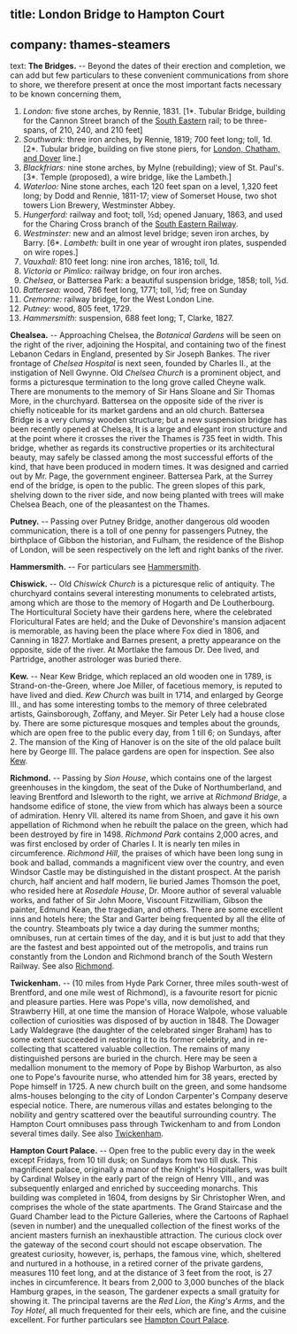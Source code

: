 title: London Bridge to Hampton Court
----
company: thames-steamers
----
text: <span id="the-bridges">**The Bridges.**</span> -- Beyond the dates of their erection and completion, we can add but few particulars to these convenient communications from shore to shore, we therefore present at once the most important facts necessary to be known concerning them,

1. *London:* five stone arches, by Rennie, 1831.
   [1*. Tubular Bridge, building for the Cannon Street branch of the [South Eastern](/companies/south-eastern) rail; to be three-spans, of 210, 240, and 210 feet]
2. *Southwark:* three iron arches, by Rennie, 1819; 700 feet long; toll, 1d.
   [2*. Tubular bridge, building on five stone piers, for [London, Chatham, and Dover](/companies/london-chatham-and-dover) line.]
3. *Blackfriars:* nine stone arches, by Mylne (rebuilding); view of St. Paul's.
   [3*. Temple (proposed), a wire bridge, like the Lambeth.]
4. *Waterloo:* Nine stone arches, each 120 feet span on a level, 1,320 feet long; by Dodd and Rennie, 1811-17; view of Somerset House, two shot towers Lion Brewery, Westminster Abbey.
5. *Hungerford:* railway and foot; toll, ½d; opened January, 1863, and used for the Charing Cross branch of the [South Eastern Railway](/companies/south-eastern).
6. *Westminster:* new and an almost level bridge; seven iron arches, by Barry.
   [6*. *Lambeth:* built in one year of wrought iron plates, suspended on wire ropes.]
7. *Vauxhall:* 810 feet long: nine iron arches, 1816; toll, 1d.
8. *Victoria* or *Pimlico:* railway bridge, on four iron arches.
9. *Chelsea*, or Battersea Park: a beautiful suspension bridge, 1858; toll, ½d.
10. *Battersea:* wood, 786 feet long, 1771; toll, ½d; free on Sunday
11. *Cremorne:* railway bridge, for the West London Line.
12. *Putney:* wood, 805 feet, 1729.
13. *Hammersmith*: suspension, 688 feet long; T, Clarke, 1827.

<span id="chealsea">**Chealsea.**</span> -- Approaching Chelsea, the *Botanical Gardens* will be seen on the right of the river, adjoining the Hospital, and containing two of the finest Lebanon Cedars in England, presented by Sir Joseph Bankes. The river frontage of *Chelsea Hospital* is next seen, founded by Charles II., at the instigation of Nell Gwynne. Old *Chelsea Church* is a prominent object, and forms a picturesque termination to the long grove called Cheyne walk. There are monuments to the memory of Sir Hans Sloane and Sir Thomas More, in the churchyard. Battersea on the opposite side of the river is chiefly noticeable for its market gardens and an old church. Battersea Bridge is a very clumsy wooden structure; but a new suspension bridge has been recently opened at Chelsea, It is a large and elegant iron structure and at the point where it crosses the river the Thames is 735 feet in width. This bridge, whether as regards its constructive properties or its architectural beauty, may safely be classed among the most successful efforts of the kind, that have been produced in modern times. It was designed and carried out by Mr. Page, the government engineer. Battersea Park, at the Surrey end of the bridge, is open to the public. The green slopes of this park, shelving down to the river side, and now being planted with trees will make Chelsea Beach, one of the pleasantest on the Thames.

<span id="putney">**Putney.**</span> -- Passing over Putney Bridge, another dangerous old wooden communication, there is a toll of one penny for passengers Putney, the birthplace of Gibbon the historian, and Fulham, the residence of the Bishop of London, will be seen respectively on the left and right banks of the river.

<span id="hammersmith">**Hammersmith.**</span> -- For particulars see [Hammersmith](/stations/hammersmith).

<span id="chiswick">**Chiswick.**</span> -- Old *Chiswick Church* is a picturesque relic of antiquity. The churchyard contains several interesting monuments to celebrated artists, among which are those to the memory of Hogarth and De Loutherbourg. The Horticultural Society have their gardens here, where the celebrated Floricultural Fates are held; and the Duke of Devonshire's mansion adjacent is memorable, as having been the place where Fox died in 1806, and Canning in 1827. Mortlake and Barnes present, a pretty appearance on the opposite, side of the river. At Mortlake the famous Dr. Dee lived, and Partridge, another astrologer was buried there.

<span id="kew">**Kew.**</span> -- Near Kew Bridge, which replaced an old wooden one in 1789, is Strand-on-the-Green, where Joe Miller, of facetious memory, is reputed to have lived and died. *Kew Church* was built in 1714, and enlarged by George III., and has some interesting tombs to the memory of three celebrated artists, Gainsborough, Zoffany, and Meyer. Sir Peter Lely had a house close by. There are some picturesque mosques and temples about the grounds, which are open free to the public every day, from 1 till 6; on Sundays, after 2. The mansion of the King of Hanover is on the site of the old palace built here by George III. The palace gardens are open for inspection. See also [Kew](/stations/kew).

<span id="richmond">**Richmond.**</span> -- Passing by *Sion House*, which contains one of the largest greenhouses in the kingdom, the seat of the Duke of Northumberland, and leaving Brentford and Isleworth to the right, we arrive at *Richmond Bridge*, a handsome edifice of stone, the view from which has always been a source of admiration. Henry VII. altered its name from Shoen, and gave it his own appellation of Richmond when he rebuilt the palace on the green, which had been destroyed by fire in 1498. *Richmond Park* contains 2,000 acres, and was first enclosed by order of Charles I. It is nearly ten miles in circumference. *Richmond Hill*, the praises of which have been long sung in book and ballad, commands a magnificent view over the country, and even Windsor Castle may be distinguished in the distant prospect. At the parish church, half ancient and half modern, lie buried James Thomson the poet, who resided here at *Rosedale House*, Dr. Moore author of several valuable works, and father of Sir John Moore, Viscount Fitzwilliam, Gibson the painter, Edmund Kean, the tragedian, and others. There are some excellent inns and hotels here; the Star and Garter being frequented by all the élite of the country. Steamboats ply twice a day during the summer months; omnibuses, run at certain times of the day, and it is but just to add that they are the fastest and best appointed out of the metropolis, and trains run constantly from the London and Richmond branch of the South Western Railway. See also [Richmond](/stations/richmond).

<span id="twickenham">**Twickenham.**</span> -- (10 miles from Hyde Park Corner, three miles south-west of Brentford, and one mile west of Richmond), is a favourite resort for picnic and pleasure parties. Here was Pope's villa, now demolished, and Strawberry Hill, at one time the mansion of Horace Walpole, whose valuable collection of curiosities was disposed of by auction in 1848. The Dowager Lady Waldegrave (the daughter of the celebrated singer Braham) has to some extent succeeded in restoring it to its former celebrity, and in re-collecting that scattered valuable collection. The remains of many distinguished persons are buried in the church. Here may be seen a medallion monument to the memory of Pope by Bishop Warburton, as also one to Pope's favourite nurse, who attended him for 38 years, erected by Pope himself in 1725. A new church built on the green, and some handsome alms-houses belonging to the city of London Carpenter's Company deserve especial notice. There, are numerous villas and estates belonging to the nobility and gentry scattered over the beautiful surrounding country. The Hampton Court omnibuses pass through Twickenham to and from London several times daily. See also [Twickenham](/stations/twickenham).

<span id="hampton-court-palace">**Hampton Court Palace.**</span> -- Open free to the public every day in the week except Fridays, from 10 till dusk; on Sundays from two till dusk. This magnificent palace, originally a manor of the Knight's Hospitallers, was built by Cardinal Wolsey in the early part of the reign of Henry VIII., and was subsequently enlarged and enriched by succeeding monarchs. This building was completed in 1604, from designs by Sir Christopher Wren, and comprises the whole of the state apartments. The Grand Staircase and the Guard Chamber lead to the Picture Galleries, where the Cartoons of Raphael (seven in number) and the unequalled collection of the finest works of the ancient masters furnish an inexhaustible attraction. The curious clock over the gateway of the second court should not escape observation. The greatest curiosity, however, is, perhaps, the famous vine, which, sheltered and nurtured in a hothouse, in a retired corner of the private gardens, measures 110 feet long, and at the distance of 3 feet from the root, is 27 inches in circumference. It bears from 2,000 to 3,000 bunches of the black Hamburg grapes, in the season, The gardener expects a small gratuity for showing it. The principal taverns are the *Red Lion*, the *King's Arms*, and the *Toy Hotel*, all much frequented for their eels, which are fine, and the cuisine excellent. For further particulars see [Hampton Court Palace](/stations/hampton-court).
